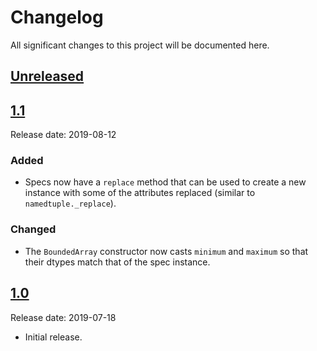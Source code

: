 # Changelog

All significant changes to this project will be documented here.

## [Unreleased]

## [1.1]

Release date: 2019-08-12

### Added

*   Specs now have a `replace` method that can be used to create a new instance
    with some of the attributes replaced (similar to `namedtuple._replace`).

### Changed

*   The `BoundedArray` constructor now casts `minimum` and `maximum` so that
    their dtypes match that of the spec instance.

## [1.0]

Release date: 2019-07-18

*   Initial release.

[Unreleased]: https://github.com/deepmind/dm_env/compare/v1.1...HEAD
[1.1]: https://github.com/deepmind/dm_env/compare/v1.0...v1.1
[1.0]: https://github.com/deepmind/dm_env/releases/tag/v1.0
